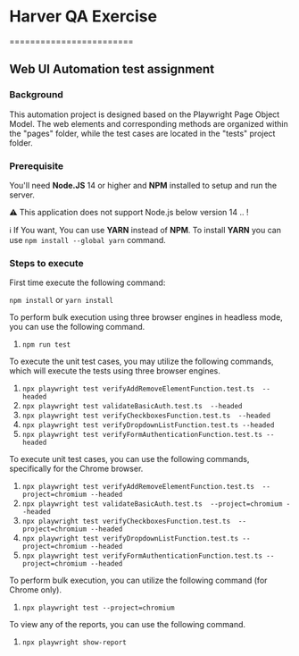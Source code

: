 # Harver QA Exercise
========================

## Web UI Automation test assignment

### Background

This automation project is designed based on the Playwright Page Object Model. The web elements and corresponding methods are organized within the "pages" folder, while the test cases are located in the "tests" project folder.

### Prerequisite

You'll need **Node.JS** 14 or higher and **NPM** installed to setup and run the server.

:warning: This application does not support Node.js below version 14 .. !

:information_source: If You want, You can use **YARN** instead of **NPM**. To install **YARN** you can use `npm install --global yarn` command.

### Steps to execute

First time execute the following command:

`npm install` or `yarn install`

To perform bulk execution using three browser engines in headless mode, you can use the following command.

1. `npm run test`

To execute the unit test cases, you may utilize the following commands, which will execute the tests using three browser engines.

1. `npx playwright test verifyAddRemoveElementFunction.test.ts  --headed`
2. `npx playwright test validateBasicAuth.test.ts  --headed`
3. `npx playwright test verifyCheckboxesFunction.test.ts  --headed`
4. `npx playwright test verifyDropdownListFunction.test.ts --headed`
5. `npx playwright test verifyFormAuthenticationFunction.test.ts --headed`

To execute unit test cases, you can use the following commands, specifically for the Chrome browser.

1. `npx playwright test verifyAddRemoveElementFunction.test.ts  --project=chromium --headed`
2. `npx playwright test validateBasicAuth.test.ts  --project=chromium --headed`
3. `npx playwright test verifyCheckboxesFunction.test.ts  --project=chromium --headed`
4. `npx playwright test verifyDropdownListFunction.test.ts --project=chromium --headed`
5. `npx playwright test verifyFormAuthenticationFunction.test.ts --project=chromium --headed`

To perform bulk execution, you can utilize the following command (for Chrome only).

1. `npx playwright test --project=chromium`

To view any of the reports, you can use the following command.

1. `npx playwright show-report`
